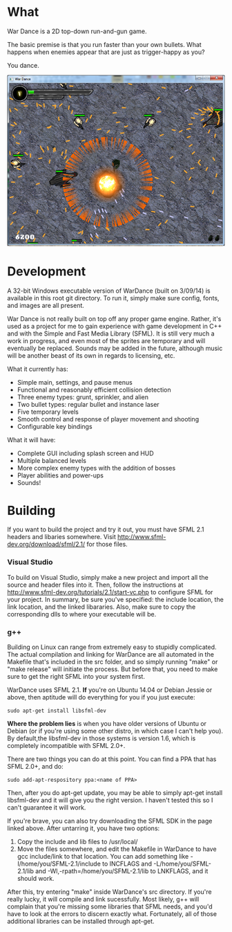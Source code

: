 # What #

War Dance is a 2D top-down run-and-gun game.

The basic premise is that you run faster than your own bullets. What happens when enemies appear that are just as trigger-happy as you?

You dance.

![screenshot](hub/screenshot.png "Still in development!")

# Development #

A 32-bit Windows executable version of WarDance (built on 3/09/14) is available in this root git directory. To run it, simply make sure config, fonts, and images are all present.

War Dance is not really built on top off any proper game engine. Rather, it's used as a project for me to gain experience with game development in C++ and with the Simple and Fast Media Library (SFML). It is still very much a work in progress, and even most of the sprites are temporary and will eventually be replaced. Sounds may be added in the future, although music will be another beast of its own in regards to licensing, etc.

What it currently has:
- Simple main, settings, and pause menus
- Functional and reasonably efficient collision detection
- Three enemy types: grunt, sprinkler, and alien
- Two bullet types: regular bullet and instance laser
- Five temporary levels
- Smooth control and response of player movement and shooting
- Configurable key bindings

What it will have:
- Complete GUI including splash screen and HUD
- Multiple balanced levels
- More complex enemy types with the addition of bosses
- Player abilities and power-ups
- Sounds!

# Building #

If you want to build the project and try it out, you must have SFML 2.1 headers and libaries somewhere. Visit http://www.sfml-dev.org/download/sfml/2.1/ for those files.

### Visual Studio ###

To build on Visual Studio, simply make a new project and import all the source and header files into it. Then, follow the instructions at http://www.sfml-dev.org/tutorials/2.1/start-vc.php to configure SFML for your project. In summary, be sure you've specified: the include location, the link location, and the linked libararies. Also, make sure to copy the corresponding dlls to where your executable will be.

### g++ ###

Building on Linux can range from extremely easy to stupidly complicated. The actual compilation and linking for WarDance are all automated in the Makefile that's included in the src folder, and so simply running "make" or "make release" will initiate the process. But before that, you need to make sure to get the right SFML into your system first.

WarDance uses SFML 2.1. **If** you're on Ubuntu 14.04 or Debian Jessie or above, then aptitude will do everything for you if you just execute:

    sudo apt-get install libsfml-dev

**Where the problem lies** is when you have older versions of Ubuntu or Debian (or if you're using some other distro, in which case I can't help you). By default,the libsfml-dev in those systems is version 1.6, which is completely incompatible with SFML 2.0+.

There are two things you can do at this point. You can find a PPA that has SFML 2.0+, and do:

    sudo add-apt-respository ppa:<name of PPA>

Then, after you do apt-get update, you may be able to simply apt-get install libsfml-dev and it will give you the right version. I haven't tested this so I can't guarantee it will work.

If you're brave, you can also try downloading the SFML SDK in the page linked above. After untarring it, you have two options:

1. Copy the include and lib files to /usr/local/
2. Move the files somewhere, and edit the Makefile in WarDance to have gcc include/link to that location. You can add something like -I/home/you/SFML-2.1/include to INCFLAGS and -L/home/you/SFML-2.1/lib and -Wl,-rpath=/home/you/SFML-2.1/lib to LNKFLAGS, and it should work.

After this, try entering "make" inside WarDance's src directory. If you're really lucky, it will compile and link sucessfully. Most likely, g++ will complain that you're missing some libraries that SFML needs, and you'd have to look at the errors to discern exactly what. Fortunately, all of those additional libraries can be installed through apt-get.
